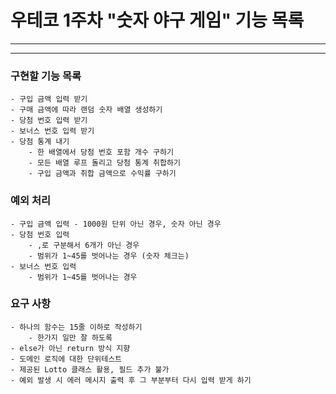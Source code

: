 # 우테코 1주차 "숫자 야구 게임" 기능 목록

---
---
### 구현할 기능 목록
    - 구입 금액 입력 받기
    - 구매 금액에 따라 랜덤 숫자 배열 생성하기
    - 당첨 번호 입력 받기
    - 보너스 번호 입력 받기
    - 당첨 통계 내기
        - 한 배열에서 당첨 번호 포함 개수 구하기
        - 모든 배열 루프 돌리고 당첨 통계 취합하기
        - 구입 금액과 취합 금액으로 수익률 구하기
        
### 예외 처리
    - 구입 금액 입력 - 1000원 단위 아닌 경우, 숫자 아닌 경우
    - 당첨 번호 입력
        - ,로 구분해서 6개가 아닌 경우
        - 범위가 1~45를 벗어나는 경우 (숫자 체크는)
    - 보너스 번호 입력
        - 범위가 1~45를 벗어나는 경우
        
### 요구 사항
    - 하나의 함수는 15줄 이하로 작성하기
        - 한가지 일만 잘 하도록
    - else가 아닌 return 방식 지향
    - 도메인 로직에 대한 단위테스트
    - 제공된 Lotto 클래스 활용, 필드 추가 불가
    - 예외 발생 시 에러 메시지 출력 후 그 부분부터 다시 입력 받게 하기